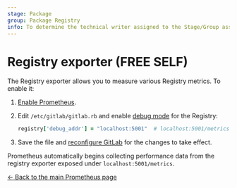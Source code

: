 ```yaml
---
stage: Package
group: Package Registry
info: To determine the technical writer assigned to the Stage/Group associated with this page, see https://handbook.gitlab.com/handbook/product/ux/technical-writing/#assignments
---
```


# Registry exporter **(FREE SELF)**

The Registry exporter allows you to measure various Registry metrics.
To enable it:

1. [Enable Prometheus](index.md#configuring-prometheus).
1. Edit `/etc/gitlab/gitlab.rb` and enable [debug mode](https://docs.docker.com/registry/#debug) for the Registry:

   ```ruby
   registry['debug_addr'] = "localhost:5001"  # localhost:5001/metrics
   ```

1. Save the file and [reconfigure GitLab](../../restart_gitlab.md#reconfigure-a-linux-package-installation)
   for the changes to take effect.

Prometheus automatically begins collecting performance data from
the registry exporter exposed under `localhost:5001/metrics`.

[← Back to the main Prometheus page](index.md)
